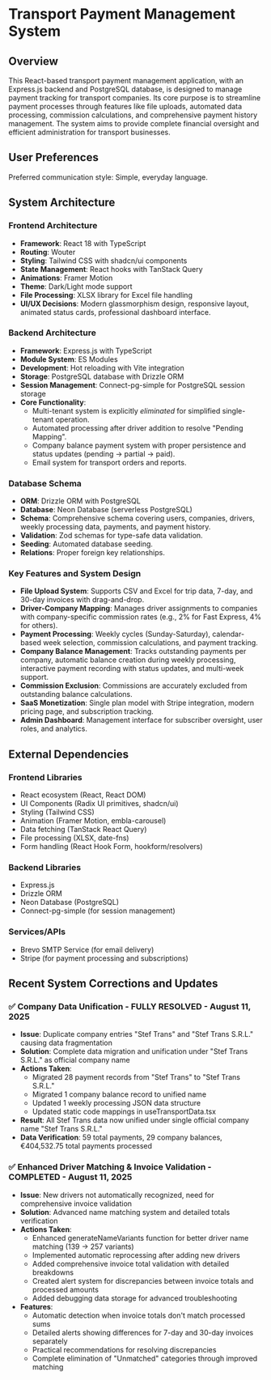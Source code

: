 # Transport Payment Management System

## Overview

This React-based transport payment management application, with an Express.js backend and PostgreSQL database, is designed to manage payment tracking for transport companies. Its core purpose is to streamline payment processes through features like file uploads, automated data processing, commission calculations, and comprehensive payment history management. The system aims to provide complete financial oversight and efficient administration for transport businesses.

## User Preferences

Preferred communication style: Simple, everyday language.

## System Architecture

### Frontend Architecture
- **Framework**: React 18 with TypeScript
- **Routing**: Wouter
- **Styling**: Tailwind CSS with shadcn/ui components
- **State Management**: React hooks with TanStack Query
- **Animations**: Framer Motion
- **Theme**: Dark/Light mode support
- **File Processing**: XLSX library for Excel file handling
- **UI/UX Decisions**: Modern glassmorphism design, responsive layout, animated status cards, professional dashboard interface.

### Backend Architecture
- **Framework**: Express.js with TypeScript
- **Module System**: ES Modules
- **Development**: Hot reloading with Vite integration
- **Storage**: PostgreSQL database with Drizzle ORM
- **Session Management**: Connect-pg-simple for PostgreSQL session storage
- **Core Functionality**:
    - Multi-tenant system is explicitly *eliminated* for simplified single-tenant operation.
    - Automated processing after driver addition to resolve "Pending Mapping".
    - Company balance payment system with proper persistence and status updates (pending → partial → paid).
    - Email system for transport orders and reports.

### Database Schema
- **ORM**: Drizzle ORM with PostgreSQL
- **Database**: Neon Database (serverless PostgreSQL)
- **Schema**: Comprehensive schema covering users, companies, drivers, weekly processing data, payments, and payment history.
- **Validation**: Zod schemas for type-safe data validation.
- **Seeding**: Automated database seeding.
- **Relations**: Proper foreign key relationships.

### Key Features and System Design
- **File Upload System**: Supports CSV and Excel for trip data, 7-day, and 30-day invoices with drag-and-drop.
- **Driver-Company Mapping**: Manages driver assignments to companies with company-specific commission rates (e.g., 2% for Fast Express, 4% for others).
- **Payment Processing**: Weekly cycles (Sunday-Saturday), calendar-based week selection, commission calculations, and payment tracking.
- **Company Balance Management**: Tracks outstanding payments per company, automatic balance creation during weekly processing, interactive payment recording with status updates, and multi-week support.
- **Commission Exclusion**: Commissions are accurately excluded from outstanding balance calculations.
- **SaaS Monetization**: Single plan model with Stripe integration, modern pricing page, and subscription tracking.
- **Admin Dashboard**: Management interface for subscriber oversight, user roles, and analytics.

## External Dependencies

### Frontend Libraries
- React ecosystem (React, React DOM)
- UI Components (Radix UI primitives, shadcn/ui)
- Styling (Tailwind CSS)
- Animation (Framer Motion, embla-carousel)
- Data fetching (TanStack React Query)
- File processing (XLSX, date-fns)
- Form handling (React Hook Form, hookform/resolvers)

### Backend Libraries
- Express.js
- Drizzle ORM
- Neon Database (PostgreSQL)
- Connect-pg-simple (for session management)

### Services/APIs
- Brevo SMTP Service (for email delivery)
- Stripe (for payment processing and subscriptions)

## Recent System Corrections and Updates

### ✅ Company Data Unification - FULLY RESOLVED - August 11, 2025
- **Issue**: Duplicate company entries "Stef Trans" and "Stef Trans S.R.L." causing data fragmentation
- **Solution**: Complete data migration and unification under "Stef Trans S.R.L." as official company name
- **Actions Taken**:
  - Migrated 28 payment records from "Stef Trans" to "Stef Trans S.R.L."
  - Migrated 1 company balance record to unified name
  - Updated 1 weekly processing JSON data structure
  - Updated static code mappings in useTransportData.tsx
- **Result**: All Stef Trans data now unified under single official company name "Stef Trans S.R.L."
- **Data Verification**: 59 total payments, 29 company balances, €404,532.75 total payments processed

### ✅ Enhanced Driver Matching & Invoice Validation - COMPLETED - August 11, 2025
- **Issue**: New drivers not automatically recognized, need for comprehensive invoice validation
- **Solution**: Advanced name matching system and detailed totals verification
- **Actions Taken**:
  - Enhanced generateNameVariants function for better driver name matching (139 → 257 variants)
  - Implemented automatic reprocessing after adding new drivers
  - Added comprehensive invoice total validation with detailed breakdowns
  - Created alert system for discrepancies between invoice totals and processed amounts
  - Added debugging data storage for advanced troubleshooting
- **Features**: 
  - Automatic detection when invoice totals don't match processed sums
  - Detailed alerts showing differences for 7-day and 30-day invoices separately
  - Practical recommendations for resolving discrepancies
  - Complete elimination of "Unmatched" categories through improved matching